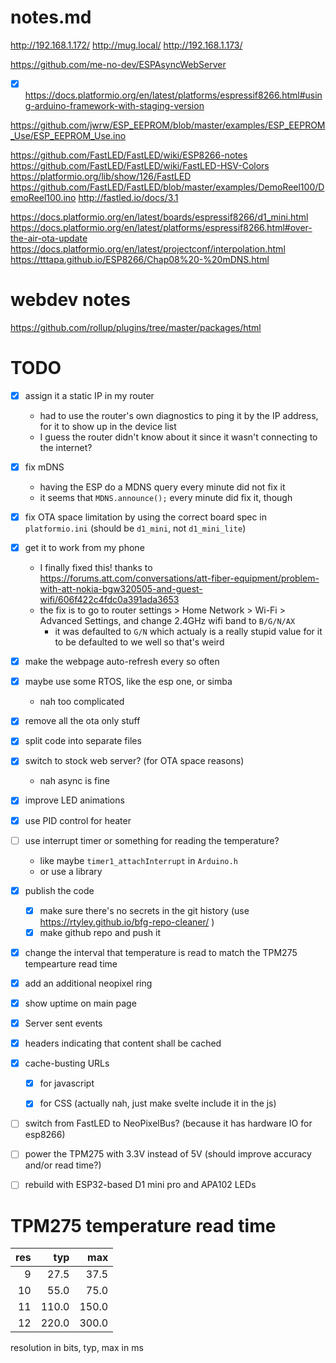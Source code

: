 # notes.md

http://192.168.1.172/
http://mug.local/
http://192.168.1.173/


https://github.com/me-no-dev/ESPAsyncWebServer
- [x] https://docs.platformio.org/en/latest/platforms/espressif8266.html#using-arduino-framework-with-staging-version

https://github.com/jwrw/ESP_EEPROM/blob/master/examples/ESP_EEPROM_Use/ESP_EEPROM_Use.ino



https://github.com/FastLED/FastLED/wiki/ESP8266-notes
https://github.com/FastLED/FastLED/wiki/FastLED-HSV-Colors
https://platformio.org/lib/show/126/FastLED
https://github.com/FastLED/FastLED/blob/master/examples/DemoReel100/DemoReel100.ino
http://fastled.io/docs/3.1



https://docs.platformio.org/en/latest/boards/espressif8266/d1_mini.html
https://docs.platformio.org/en/latest/platforms/espressif8266.html#over-the-air-ota-update
https://docs.platformio.org/en/latest/projectconf/interpolation.html
https://tttapa.github.io/ESP8266/Chap08%20-%20mDNS.html


# webdev notes
https://github.com/rollup/plugins/tree/master/packages/html



# TODO
- [x] assign it a static IP in my router
  * had to use the router's own diagnostics to ping it by the IP address, for it to show up in the device list
  * I guess the router didn't know about it since it wasn't connecting to the internet?
- [x] fix mDNS
  * having the ESP do a MDNS query every minute did not fix it
  * it seems that `MDNS.announce();` every minute did fix it, though
- [x] fix OTA space limitation by using the correct board spec in `platformio.ini` (should be `d1_mini`, not `d1_mini_lite`)
- [x] get it to work from my phone
  * I finally fixed this! thanks to https://forums.att.com/conversations/att-fiber-equipment/problem-with-att-nokia-bgw320505-and-guest-wifi/606f422c4fdc0a391ada3653
  * the fix is to go to router settings > Home Network > Wi-Fi > Advanced Settings, and change 2.4GHz wifi band to `B/G/N/AX`
    * it was defaulted to `G/N` which actualy is a really stupid value for it to be defaulted to we well so that's weird
- [x] make the webpage auto-refresh every so often
- [x] maybe use some RTOS, like the esp one, or simba
  * nah too complicated
- [x] remove all the ota only stuff
- [x] split code into separate files
- [x] switch to stock web server? (for OTA space reasons)
  * nah async is fine
- [x] improve LED animations
- [x] use PID control for heater
- [ ] use interrupt timer or something for reading the temperature?
  * like maybe `timer1_attachInterrupt` in `Arduino.h`
  * or use a library

- [x] publish the code
  - [x] make sure there's no secrets in the git history (use https://rtyley.github.io/bfg-repo-cleaner/ )
  - [x] make github repo and push it

- [x] change the interval that temperature is read to match the TPM275 tempearture read time
- [x] add an additional neopixel ring
- [x] show uptime on main page

- [x] Server sent events
- [x] headers indicating that content shall be cached
- [x] cache-busting URLs
  - [x] for javascript
  - [x] for CSS (actually nah, just make svelte include it in the js)


- [ ] switch from FastLED to NeoPixelBus? (because it has hardware IO for esp8266)
- [ ] power the TPM275 with 3.3V instead of 5V (should improve accuracy and/or read time?)
- [ ] rebuild with ESP32-based D1 mini pro and APA102 LEDs




# TPM275 temperature read time

| res |   typ |   max |
|----:|------:|------:|
|   9 |  27.5 |  37.5 |
|  10 |  55.0 |  75.0 |
|  11 | 110.0 | 150.0 |
|  12 | 220.0 | 300.0 |

resolution in bits, typ, max in ms

